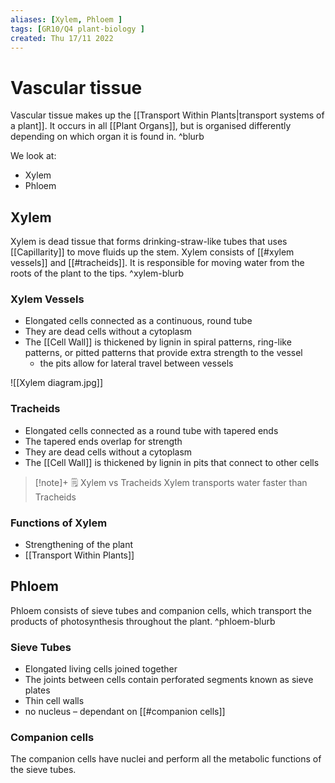 ```yaml
---
aliases: [Xylem, Phloem ]
tags: [GR10/Q4 plant-biology ]
created: Thu 17/11 2022
---
```

# Vascular tissue
Vascular tissue makes up the [[Transport Within Plants|transport systems of a plant]]. It occurs in all [[Plant Organs]], but is organised differently depending on which organ it is found in. ^blurb

We look at:
- Xylem
- Phloem

## Xylem
Xylem is dead tissue that forms drinking-straw-like tubes that uses [[Capillarity]] to move fluids up the stem. Xylem consists of [[#xylem vessels]] and [[#tracheids]]. It is responsible for moving water from the roots of the plant to the tips. ^xylem-blurb

### Xylem Vessels
- Elongated cells connected as a continuous, round tube
- They are dead cells without a cytoplasm
- The [[Cell Wall]] is thickened by lignin in spiral patterns, ring-like patterns, or pitted patterns that provide extra strength to the vessel
	- the pits allow for lateral travel between vessels

![[Xylem diagram.jpg]]

### Tracheids
- Elongated cells connected as a round tube with tapered ends
- The tapered ends overlap for strength
- They are dead cells without a cytoplasm
- The [[Cell Wall]] is thickened by lignin in pits that connect to other cells

> [!note]+ :spiral_notepad: Xylem vs Tracheids
> Xylem transports water faster than Tracheids

### Functions of Xylem
- Strengthening of the plant
- [[Transport Within Plants]]

## Phloem
Phloem consists of sieve tubes and companion cells, which transport the products of photosynthesis throughout the plant. ^phloem-blurb

### Sieve Tubes
- Elongated living cells joined together
- The joints between cells contain perforated segments known as sieve plates
- Thin cell walls
- no nucleus – dependant on [[#companion cells]]

### Companion cells
The companion cells have nuclei and perform all the metabolic functions of the sieve tubes. 